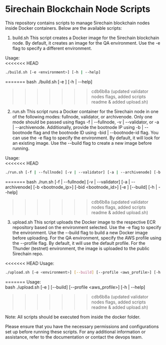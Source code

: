 # 5irechain Blockchain Node Scripts
This repository contains scripts to manage 5irechain blockchain nodes inside Docker containers. Below are the available scripts:

1. build.sh
This script creates a Docker image for the 5irechain blockchain node. By default, it creates an image for the QA environment. Use the -e flag to specify a different environment.

Usage:  
<<<<<<< HEAD
```bash
./build.sh [-e <environment>] [-h | --help]  
```
=======
bash ./build.sh [-e <environment>] [-h | --help]  
>>>>>>> cdb6b8a (updated validator nodes flags, added scripts readme & added upload.sh)

2. run.sh
This script runs a Docker container for the 5irechain node in one of the following modes: fullnode, validator, or archivenode. Only one mode should be passed using flags -f | --fullnode, -v | --validator, or -a | --archivenode. Additionally, provide the bootnode IP using -b | --bootnode flag and the bootnode ID using -bid | --bootnode-id flag. You can use the -e flag to specify the environment. By default, it will look for an existing image. Use the --build flag to create a new image before running.

Usage:  
<<<<<<< HEAD
```bash
./run.sh [-f | --fullnode] [-v | --validator] [-a | --archivenode] [-b <bootnode_ip>] [-bid <bootnode_id>] [-e <environment>] [--build] [-h | --help]  
```
=======
bash ./run.sh [-f | --fullnode] [-v | --validator] [-a | --archivenode] [-b <bootnode_ip>] [-bid <bootnode_id>] [-e <environment>] [--build] [-h | --help]  
>>>>>>> cdb6b8a (updated validator nodes flags, added scripts readme & added upload.sh)

3. upload.sh
This script uploads the Docker image to the respective ECR repository based on the environment selected. Use the -e flag to specify the environment. Use the --build flag to build a new Docker image before uploading. For the QA environment, specify the AWS profile using the --profile flag. By default, it will use the default profile. For the Thunder (testnet) environment, the image is uploaded to the public 5irechain repo.

<<<<<<< HEAD
Usage:
```bash  
./upload.sh [-e <environment>] [--build] [--profile <aws_profile>] [-h | --help]  
```
=======
Usage:  
bash ./upload.sh [-e <environment>] [--build] [--profile <aws_profile>] [-h | --help]  
>>>>>>> cdb6b8a (updated validator nodes flags, added scripts readme & added upload.sh)

Note: All scripts should be executed from inside the docker folder.

Please ensure that you have the necessary permissions and configurations set up before running these scripts. For any additional information or assistance, refer to the documentation or contact the devops team.
